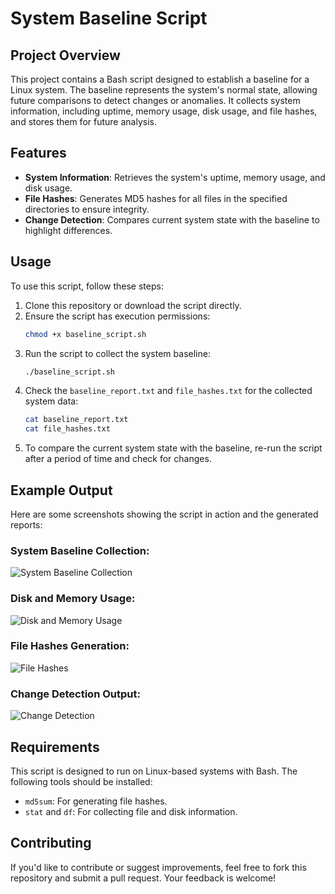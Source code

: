 # System Baseline Script

## Project Overview
This project contains a Bash script designed to establish a baseline for a Linux system. The baseline represents the system's normal state, allowing future comparisons to detect changes or anomalies. It collects system information, including uptime, memory usage, disk usage, and file hashes, and stores them for future analysis.

## Features
- **System Information**: Retrieves the system's uptime, memory usage, and disk usage.
- **File Hashes**: Generates MD5 hashes for all files in the specified directories to ensure integrity.
- **Change Detection**: Compares current system state with the baseline to highlight differences.

## Usage
To use this script, follow these steps:

1. Clone this repository or download the script directly.
2. Ensure the script has execution permissions:
    ```bash
    chmod +x baseline_script.sh
    ```
3. Run the script to collect the system baseline:
    ```bash
    ./baseline_script.sh
    ```
4. Check the `baseline_report.txt` and `file_hashes.txt` for the collected system data:
    ```bash
    cat baseline_report.txt
    cat file_hashes.txt
    ```
5. To compare the current system state with the baseline, re-run the script after a period of time and check for changes.

## Example Output
Here are some screenshots showing the script in action and the generated reports:

### System Baseline Collection:
![System Baseline Collection](./Screenshot%20from%202024-09-26%2010-02-13.png)

### Disk and Memory Usage:
![Disk and Memory Usage](./Screenshot%20from%202024-09-26%2010-03-56.png)

### File Hashes Generation:
![File Hashes](./Screenshot%20from%202024-09-26%2010-06-15.png)

### Change Detection Output:
![Change Detection](./Screenshot%20from%202024-09-26%2010-06-34.png)

## Requirements
This script is designed to run on Linux-based systems with Bash. The following tools should be installed:
- `md5sum`: For generating file hashes.
- `stat` and `df`: For collecting file and disk information.

## Contributing
If you'd like to contribute or suggest improvements, feel free to fork this repository and submit a pull request. Your feedback is welcome!
